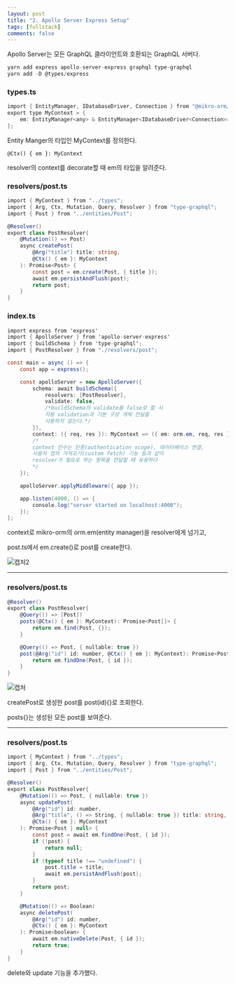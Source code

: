 ```yaml
---
layout: post
title: "2. Apollo Server Express Setup"
tags: [fullstack]
comments: false
---
```


Apollo Server는 모든 GraphQL 클라이언트와 호환되는 GraphQL 서버다.

```cs
yarn add express apollo-server-express graphql type-graphql
yarn add -D @types/express
```

### types.ts

```cs
import { EntityManager, IDatabaseDriver, Connection } from "@mikro-orm/core";
export type MyContext = {
    em: EntityManager<any> & EntityManager<IDatabaseDriver<Connection>>;
};
```

Entity Manger의 타입인 MyContext를 정의한다.

```
@Ctx() { em }: MyContext
```

resolver의 context를 decorate할 때 em의 타입을 알려준다.

### resolvers/post.ts

```cs
import { MyContext } from "../types";
import { Arg, Ctx, Mutation, Query, Resolver } from "type-graphql";
import { Post } from "../entities/Post";

@Resolver()
export class PostResolver{
    @Mutation(() => Post)
    async createPost(
        @Arg("title") title: string,
        @Ctx() { em }: MyContext
    ): Promise<Post> {
        const post = em.create(Post, { title });
        await em.persistAndFlush(post);
        return post;
    }
}
```

### index.ts

```cs
import express from 'express'
import { ApolloServer } from 'apollo-server-express'
import { buildSchema } from 'type-graphql';
import { PostResolver } from "./resolvers/post";

const main = async () => {
    const app = express();

    const apolloServer = new ApolloServer({
        schema: await buildSchema({
            resolvers: [PostResolver],
            validate: false,
            /*buildSchema의 validate를 false로 할 시
            자동 validation과 기본 구성 개체 전달을
            사용하지 않는다.*/
        }),
        context: ({ req, res }): MyContext => ({ em: orm.em, req, res }),
        /*
        context 인수는 인증(authentication scope), 데이터베이스 연결,
        사용자 정의 가져오기(custom fetch) 기능 등과 같이
        resolver가 필요로 하는 항목을 전달할 때 유용하다
        */
    });

    apolloServer.applyMiddleware({ app });

    app.listen(4000, () => {
        console.log("server started on localhost:4000");
    });
};
```

context로 mikro-orm의 orm.em(entity manager)을 resolver에게 넘기고,

post.ts에서 em.create()로 post를 create한다.

![캡처2](https://user-images.githubusercontent.com/26412908/94138769-8f912580-fea3-11ea-8a11-9c6a3e16b952.PNG)

---

### resolvers/post.ts

```cs
@Resolver()
export class PostResolver{
    @Query(() => [Post])
    posts(@Ctx() { em }: MyContext): Promise<Post[]> {
        return em.find(Post, {});
    }

    @Query(() => Post, { nullable: true })
    post(@Arg("id") id: number, @Ctx() { em }: MyContext): Promise<Post | null> {
        return em.findOne(Post, { id });
    }
}
```

![캡처](https://user-images.githubusercontent.com/26412908/94138765-8dc76200-fea3-11ea-9f9c-47092f70d74c.PNG)

createPost로 생성한 post를 post(id){}로 조회한다.

posts{}는 생성된 모든 post를 보여준다.

---

### resolvers/post.ts

```cs
import { MyContext } from "../types";
import { Arg, Ctx, Mutation, Query, Resolver } from "type-graphql";
import { Post } from "../entities/Post";

@Resolver()
export class PostResolver{
    @Mutation(() => Post, { nullable: true })
    async updatePost(
        @Arg("id") id: number,
        @Arg("title", () => String, { nullable: true }) title: string,
        @Ctx() { em }: MyContext
    ): Promise<Post | null> {
        const post = await em.findOne(Post, { id });
        if (!post) {
            return null;
        }
        if (typeof title !== "undefined") {
            post.title = title;
            await em.persistAndFlush(post);
        }
        return post;
    }

    @Mutation(() => Boolean)
    async deletePost(
        @Arg("id") id: number,
        @Ctx() { em }: MyContext
    ): Promise<boolean> {
        await em.nativeDelete(Post, { id });
        return true;
    }
}
```

delete와 update 기능을 추가했다.

